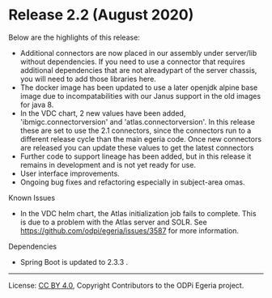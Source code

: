 <!-- SPDX-License-Identifier: CC-BY-4.0 -->
<!-- Copyright Contributors to the ODPi Egeria project. -->

# Release 2.2 (August 2020)

Below are the highlights of this release:

 * Additional connectors are now placed in our assembly under server/lib without dependencies. If you need to use a connector that requires additional dependencies that are not alreadypart of the server chassis, you will need to add those libraries here.
 * The docker image has been updated to use a later openjdk alpine base image due to incompatabilities with our Janus support in the old images for java 8.
 * In the VDC chart, 2 new values have been added, 'ibmigc.connectorversion' and 'atlas.connectorversion'. In this release these are set to use the 2.1 connectors, since the connectors run to a different release cycle than the main egeria code. Once new connectors are released you can update these values to get the latest connectors 
 * Further code to support lineage has been added, but in this release it remains in development and is not yet ready for use.
 * User interface improvements.
 * Ongoing bug fixes and refactoring especially in subject-area omas.

Known Issues
 * In the VDC helm chart, the Atlas initialization job fails to complete. This is due to a problem with the Atlas server and SOLR. See https://github.com/odpi/egeria/issues/3587 for more information.

Dependencies
 * Spring Boot is updated to 2.3.3 .
   
----
License: [CC BY 4.0](https://creativecommons.org/licenses/by/4.0/),
Copyright Contributors to the ODPi Egeria project.
